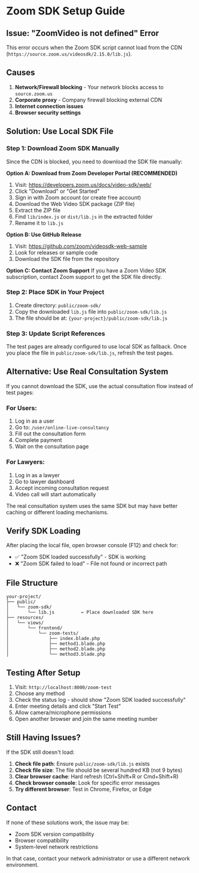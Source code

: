 # Zoom SDK Setup Guide

## Issue: "ZoomVideo is not defined" Error

This error occurs when the Zoom SDK script cannot load from the CDN (`https://source.zoom.us/videosdk/2.15.0/lib.js`).

## Causes

1. **Network/Firewall blocking** - Your network blocks access to `source.zoom.us`
2. **Corporate proxy** - Company firewall blocking external CDN
3. **Internet connection issues**
4. **Browser security settings**

## Solution: Use Local SDK File

### Step 1: Download Zoom SDK Manually

Since the CDN is blocked, you need to download the SDK file manually:

**Option A: Download from Zoom Developer Portal (RECOMMENDED)**
1. Visit: https://developers.zoom.us/docs/video-sdk/web/
2. Click "Download" or "Get Started"
3. Sign in with Zoom account (or create free account)
4. Download the Web Video SDK package (ZIP file)
5. Extract the ZIP file
6. Find `lib/index.js` or `dist/lib.js` in the extracted folder
7. Rename it to `lib.js`

**Option B: Use GitHub Release**
1. Visit: https://github.com/zoom/videosdk-web-sample
2. Look for releases or sample code
3. Download the SDK file from the repository

**Option C: Contact Zoom Support**
If you have a Zoom Video SDK subscription, contact Zoom support to get the SDK file directly.

### Step 2: Place SDK in Your Project

1. Create directory: `public/zoom-sdk/`
2. Copy the downloaded `lib.js` file into `public/zoom-sdk/lib.js`
3. The file should be at: `{your-project}/public/zoom-sdk/lib.js`

### Step 3: Update Script References

The test pages are already configured to use local SDK as fallback. Once you place the file in `public/zoom-sdk/lib.js`, refresh the test pages.

## Alternative: Use Real Consultation System

If you cannot download the SDK, use the actual consultation flow instead of test pages:

### For Users:
1. Log in as a user
2. Go to: `/user/online-live-consultancy`
3. Fill out the consultation form
4. Complete payment
5. Wait on the consultation page

### For Lawyers:
1. Log in as a lawyer
2. Go to lawyer dashboard
3. Accept incoming consultation request
4. Video call will start automatically

The real consultation system uses the same SDK but may have better caching or different loading mechanisms.

## Verify SDK Loading

After placing the local file, open browser console (F12) and check for:
- ✅ "Zoom SDK loaded successfully" - SDK is working
- ❌ "Zoom SDK failed to load" - File not found or incorrect path

## File Structure

```
your-project/
├── public/
│   └── zoom-sdk/
│       └── lib.js          ← Place downloaded SDK here
├── resources/
│   └── views/
│       └── frontend/
│           └── zoom-tests/
│               ├── index.blade.php
│               ├── method1.blade.php
│               ├── method2.blade.php
│               └── method3.blade.php
```

## Testing After Setup

1. Visit: `http://localhost:8000/zoom-test`
2. Choose any method
3. Check the status log - should show "Zoom SDK loaded successfully"
4. Enter meeting details and click "Start Test"
5. Allow camera/microphone permissions
6. Open another browser and join the same meeting number

## Still Having Issues?

If the SDK still doesn't load:

1. **Check file path**: Ensure `public/zoom-sdk/lib.js` exists
2. **Check file size**: The file should be several hundred KB (not 9 bytes)
3. **Clear browser cache**: Hard refresh (Ctrl+Shift+R or Cmd+Shift+R)
4. **Check browser console**: Look for specific error messages
5. **Try different browser**: Test in Chrome, Firefox, or Edge

## Contact

If none of these solutions work, the issue may be:
- Zoom SDK version compatibility
- Browser compatibility
- System-level network restrictions

In that case, contact your network administrator or use a different network environment.
